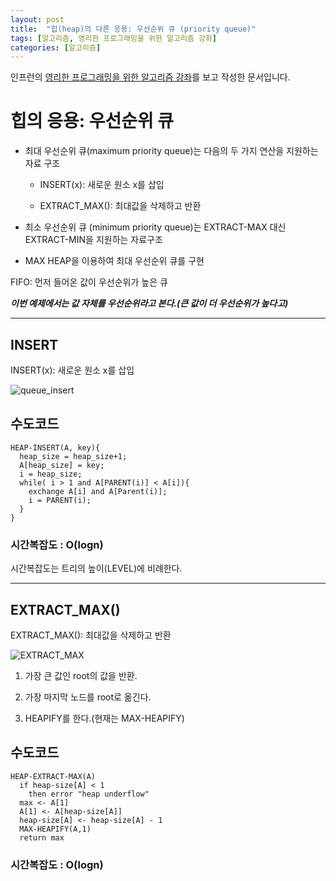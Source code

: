 ```yaml
---
layout: post
title:  "힙(heap)의 다른 응용: 우선순위 큐 (priority queue)"
tags: [알고리즘, 영리한 프로그래밍을 위한 알고리즘 강좌]
categories: [알고리즘]
---
```


인프런의 [영리한 프로그래밍을 위한 알고리즘 강좌](https://www.inflearn.com/course/%EC%95%8C%EA%B3%A0%EB%A6%AC%EC%A6%98-%EA%B0%95%EC%A2%8C/)를 보고 작성한 문서입니다.

힙의 응용: 우선순위 큐
===================

- 최대 우선순위 큐(maximum priority queue)는 다음의 두 가지 연산을 지원하는 자료 구조

  - INSERT(x): 새로운 원소 x를 삽입

  - EXTRACT_MAX(): 최대값을 삭제하고 반환

- 최소 우선순위 큐 (minimum priority queue)는 EXTRACT-MAX 대신 EXTRACT-MIN을 지원하는 자료구조

- MAX HEAP을 이용하여 최대 우선순위 큐를 구현  

FIFO: 먼저 들어온 값이 우선순위가 높은 큐  

***이번 예제에서는 값 자체를 우선순위라고 본다.(큰 값이 더 우선순위가 높다고)***

---

INSERT
------

INSERT(x): 새로운 원소 x를 삽입

![queue_insert](/images/algorithm/queue_insert.png)


수도코드
-------

```
HEAP-INSERT(A, key){
  heap_size = heap_size+1;
  A[heap_size] = key;
  i = heap_size;
  while( i > 1 and A[PARENT(i)] < A[i]){
    exchange A[i] and A[Parent(i)];
    i = PARENT(i);
  }
}
```

### 시간복잡도 : O(logn)

시간복잡도는 트리의 높이(LEVEL)에 비례한다.

---

EXTRACT_MAX()
--------------

EXTRACT_MAX(): 최대값을 삭제하고 반환

![EXTRACT_MAX](/images/algorithm/EXTRACT_MAX.png)

1. 가장 큰 값인 root의 값을 반환.

2. 가장 마지막 노드를 root로 옮긴다.

3. HEAPIFY를 한다.(현재는 MAX-HEAPIFY)

수도코드
-------

```
HEAP-EXTRACT-MAX(A)
  if heap-size[A] < 1
    then error "heap underflow"
  max <- A[1]
  A[1] <- A[heap-size[A]]
  heap-size[A] <- heap-size[A] - 1
  MAX-HEAPIFY(A,1)
  return max
```

### 시간복잡도 : O(logn)

